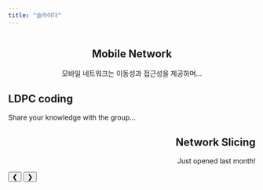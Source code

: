 ```yaml
---
title: "슬라이더"
---
```


<div class="slider" style="position: relative; overflow: hidden;">
  <div class="slide" style="background-image: url('/media/computer.jpg');">
    <div class="content" style="text-align: center;">
      <h2>Mobile Network</h2>
      <p>모바일 네트워크는 이동성과 접근성을 제공하며...</p>
    </div>
  </div>
  <div class="slide" style="background-image: url('/media/LDPC.jpg');">
    <div class="content" style="text-align: left;">
      <h2>LDPC coding</h2>
      <p>Share your knowledge with the group...</p>
    </div>
  </div>
  <div class="slide" style="background-image: url('/media/slice.jpg');">
    <div class="content" style="text-align: right;">
      <h2>Network Slicing</h2>
      <p>Just opened last month!</p>
    </div>
  </div>
  
  <button class="prev" onclick="moveSlide(-1)">&#10094;</button>
  <button class="next" onclick="moveSlide(1)">&#10095;</button>
</div>

<script>
  let currentIndex = 0;
  const slides = document.querySelectorAll('.slide');
  const totalSlides = slides.length;

  function showSlide(index) {
    slides.forEach((slide, i) => {
      slide.style.display = (i === index) ? 'block' : 'none';
    });
  }

  function moveSlide(step) {
    currentIndex = (currentIndex + step + totalSlides) % totalSlides;
    showSlide(currentIndex);
  }

  function autoSlide() {
    currentIndex = (currentIndex + 1) % totalSlides;
    showSlide(currentIndex);
  }

  showSlide(currentIndex);
  setInterval(autoSlide, 3000); // 3초마다 자동 전환
</script>
